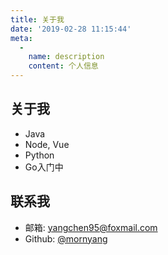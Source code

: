 ```yaml
---
title: 关于我
date: '2019-02-28 11:15:44'
meta:
  -
    name: description
    content: 个人信息
---
```


## 关于我
- Java
- Node, Vue
- Python
- Go入门中

## 联系我
- 邮箱:  yangchen95@foxmail.com
- Github:  [@mornyang](https://github.com/mornyang)